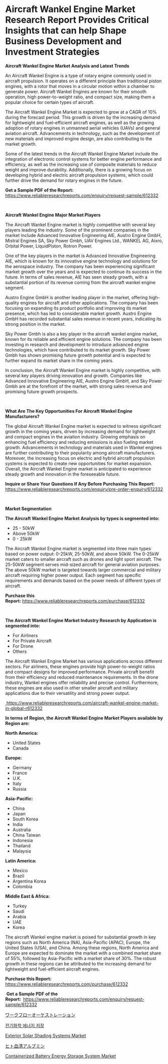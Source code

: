 <p><h1>Aircraft Wankel Engine Market Research Report Provides Critical Insights that can help Shape Business Development and Investment Strategies</h1></p><p><strong>Aircraft Wankel Engine Market Analysis and Latest Trends</strong></p>
<p><p>An Aircraft Wankel Engine is a type of rotary engine commonly used in aircraft propulsion. It operates on a different principle than traditional piston engines, with a rotor that moves in a circular motion within a chamber to generate power. Aircraft Wankel Engines are known for their smooth operation, high power-to-weight ratio, and compact size, making them a popular choice for certain types of aircraft.</p><p>The Aircraft Wankel Engine Market is expected to grow at a CAGR of 10% during the forecast period. This growth is driven by the increasing demand for lightweight and fuel-efficient aircraft engines, as well as the growing adoption of rotary engines in unmanned aerial vehicles (UAVs) and general aviation aircraft. Advancements in technology, such as the development of new materials and improved engine design, are also contributing to the market growth.</p><p>Some of the latest trends in the Aircraft Wankel Engine Market include the integration of electronic control systems for better engine performance and efficiency, as well as the increasing use of composite materials to reduce weight and improve durability. Additionally, there is a growing focus on developing hybrid and electric aircraft propulsion systems, which could further drive the demand for rotary engines in the future.</p></p>
<p><strong>Get a Sample PDF of the Report:&nbsp;</strong> <a href="https://www.reliableresearchreports.com/enquiry/request-sample/612332">https://www.reliableresearchreports.com/enquiry/request-sample/612332</a></p>
<p>&nbsp;</p>
<p><strong>Aircraft Wankel Engine Major Market Players</strong></p>
<p><p>The Aircraft Wankel Engine market is highly competitive with several key players leading the industry. Some of the prominent companies in the market include Advanced Innovative Engineering AIE, Austro Engine GmbH, Mistral Engines SA, Sky Power Gmbh, UAV Engines Ltd., WANKEL AG, Aixro, Orbital Power, LiquidPiston, Rotron Power.</p><p>One of the key players in the market is Advanced Innovative Engineering AIE, which is known for its innovative engine technology and solutions for the aerospace industry. The company has been experiencing significant market growth over the years and is expected to continue its success in the future. In terms of sales revenue, AIE has seen steady growth, with a substantial portion of its revenue coming from the aircraft wankel engine segment.</p><p>Austro Engine GmbH is another leading player in the market, offering high-quality engines for aircraft and other applications. The company has been focusing on expanding its product portfolio and improving its market presence, which has led to considerable market growth. Austro Engine GmbH has recorded substantial sales revenue in recent years, indicating its strong position in the market.</p><p>Sky Power Gmbh is also a key player in the aircraft wankel engine market, known for its reliable and efficient engine solutions. The company has been investing in research and development to introduce advanced engine technologies, which have contributed to its market growth. Sky Power Gmbh has shown promising future growth potential and is expected to further expand its market share in the coming years.</p><p>In conclusion, the Aircraft Wankel Engine market is highly competitive, with several key players driving innovation and growth. Companies like Advanced Innovative Engineering AIE, Austro Engine GmbH, and Sky Power Gmbh are at the forefront of the market, with strong sales revenue and promising future growth prospects.</p></p>
<p>&nbsp;</p>
<p><strong>What Are The Key Opportunities For Aircraft Wankel Engine Manufacturers?</strong></p>
<p><p>The global Aircraft Wankel Engine market is expected to witness significant growth in the coming years, driven by increasing demand for lightweight and compact engines in the aviation industry. Growing emphasis on enhancing fuel efficiency and reducing emissions is also fueling market growth. Advancements in technology and materials used in Wankel engines are further contributing to their popularity among aircraft manufacturers. Moreover, the increasing focus on electric and hybrid aircraft propulsion systems is expected to create new opportunities for market expansion. Overall, the Aircraft Wankel Engine market is anticipated to experience steady growth and innovation in the foreseeable future.</p></p>
<p><strong>Inquire or Share Your Questions If Any Before Purchasing This Report:</strong> <a href="https://www.reliableresearchreports.com/enquiry/pre-order-enquiry/612332">https://www.reliableresearchreports.com/enquiry/pre-order-enquiry/612332</a></p>
<p>&nbsp;</p>
<p><strong>Market Segmentation</strong></p>
<p><strong>The Aircraft Wankel Engine Market Analysis by types is segmented into:</strong></p>
<p><ul><li>25 - 50kW</li><li>Above 50kW</li><li>0 - 25kW</li></ul></p>
<p><p>The Aircraft Wankel Engine market is segmented into three main types based on power output: 0-25kW, 25-50kW, and above 50kW. The 0-25kW market caters to smaller aircraft such as drones and light sport aircraft. The 25-50kW segment serves mid-sized aircraft for general aviation purposes. The above 50kW market is targeted towards larger commercial and military aircraft requiring higher power output. Each segment has specific requirements and demands based on the power needs of different types of aircraft.</p></p>
<p><strong>Purchase this Report:&nbsp;</strong><a href="https://www.reliableresearchreports.com/purchase/612332">https://www.reliableresearchreports.com/purchase/612332</a></p>
<p>&nbsp;</p>
<p><strong>The Aircraft Wankel Engine Market Industry Research by Application is segmented into:</strong></p>
<p><ul><li>For Airliners</li><li>For Private Aircraft</li><li>For Drone</li><li>Others</li></ul></p>
<p><p>The Aircraft Wankel Engine Market has various applications across different sectors. For airliners, these engines provide high power-to-weight ratios and compact designs for improved performance. Private aircraft benefit from their efficiency and reduced maintenance requirements. In the drone industry, Wankel engines offer reliability and precise control. Furthermore, these engines are also used in other smaller aircraft and military applications due to their versatility and strong power output.</p></p>
<p><a href="https://www.reliableresearchreports.com/aircraft-wankel-engine-market-in-global-r612332">&nbsp;https://www.reliableresearchreports.com/aircraft-wankel-engine-market-in-global-r612332</a></p>
<p><strong>In terms of Region, the Aircraft Wankel Engine Market Players available by Region are:</strong></p>
<p>
    <p> <strong> North America: </strong>
        <ul>
            <li>United States</li>
            <li>Canada</li>
        </ul>
        </p> 
    <p> <strong> Europe: </strong>
        <ul>
            <li>Germany</li>
            <li>France</li>
            <li>U.K.</li>
            <li>Italy</li>
            <li>Russia</li>
        </ul>
        </p> 
    <p> <strong> Asia-Pacific: </strong>
        <ul>
            <li>China</li>
            <li>Japan</li>
            <li>South Korea</li>
            <li>India</li>
            <li>Australia</li>
            <li>China Taiwan</li>
            <li>Indonesia</li>
            <li>Thailand</li>
            <li>Malaysia</li>
        </ul>
        </p> 
    <p> <strong> Latin America: </strong>
        <ul>
            <li>Mexico</li>
            <li>Brazil</li>
            <li>Argentina Korea</li>
            <li>Colombia</li>
        </ul>
        </p> 
    <p> <strong> Middle East & Africa: </strong>
        <ul>
            <li>Turkey</li>
            <li>Saudi</li>
            <li>Arabia</li>
            <li>UAE</li>
            <li>Korea</li>
        </ul>
    </p>
    </p>
<p><p>The aircraft Wankel engine market is poised for substantial growth in key regions such as North America (NA), Asia-Pacific (APAC), Europe, the United States (USA), and China. Among these regions, North America and Europe are expected to dominate the market with a combined market share of 55%, followed by Asia-Pacific with a market share of 30%. The robust growth in these regions can be attributed to the increasing demand for lightweight and fuel-efficient aircraft engines.</p></p>
<p><strong>Purchase this Report: </strong><a href="https://www.reliableresearchreports.com/purchase/612332">https://www.reliableresearchreports.com/purchase/612332</a></p>
<p>&nbsp;<strong>Get a Sample PDF of the Report:&nbsp;&nbsp;</strong><a href="https://www.reliableresearchreports.com/enquiry/request-sample/612332">https://www.reliableresearchreports.com/enquiry/request-sample/612332</a></p>
<p><strong></strong></p>
<p><p><a href="https://github.com/LeanneBruen2023/Market-Research-Report-List-1/blob/main/270900535190.md">ワークフローオーケストレーション</a></p><p><a href="https://medium.com/@kirstenhintz/%EC%A0%84%EA%B8%B0%ED%99%94%ED%95%99-%EC%97%90%EB%84%88%EC%A7%80-%EC%A0%80%EC%9E%A5-%EC%8B%9C%EC%9E%A5-%EA%B7%9C%EB%AA%A8-%EB%B0%8F-%EC%8B%9C%EC%9E%A5-%EB%8F%99%ED%96%A5-%EC%A0%84%EC%B2%B4-%EC%82%B0%EC%97%85-%EA%B0%9C%EC%9A%94-2024%EB%85%84%EB%B6%80%ED%84%B0-2031%EB%85%84-917c0182a737">전기화학 에너지 저장</a></p><p><a href="https://github.com/NorbertYates/Market-Research-Report-List-4/blob/main/exterior-solar-shading-systems-market.md">Exterior Solar Shading Systems Market</a></p><p><a href="https://medium.com/@frankfurter35566/%E4%BA%BA%E9%96%93%E3%81%AE%E8%A1%80%E6%B8%85%E3%82%A2%E3%83%AB%E3%83%96%E3%83%9F%E3%83%B3%E5%B8%82%E5%A0%B4%E3%81%AE%E6%B4%9E%E5%AF%9F-%E5%B8%82%E5%A0%B4%E5%8B%95%E5%90%91-%E6%88%90%E9%95%B7-2024%E5%B9%B4%E3%81%8B%E3%82%892031%E5%B9%B4%E3%81%BE%E3%81%A7%E3%81%AE%E4%BA%88%E6%B8%AC-3b71acfc9198">ヒト血清アルブミン</a></p><p><a href="https://www.linkedin.com/pulse/containerized-battery-energy-storage-system-market-size-3aesc?trackingId=Ty0ErnQS3j6%2F7rxxvsklCg%3D%3D">Containerized Battery Energy Storage System Market</a></p></p>